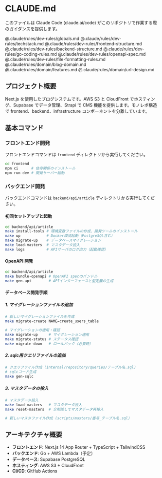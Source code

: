 # CLAUDE.md

このファイルは Claude Code (claude.ai/code) がこのリポジトリで作業する際のガイダンスを提供します。

@.claude/rules/dev-rules/globals.md
@.claude/rules/dev-rules/techstack.md
@.claude/rules/dev-rules/frontend-structure.md
@.claude/rules/dev-rules/backend-structure.md
@.claude/rules/dev-rules/go-coding-rules.md
@.claude/rules/dev-rules/openapi-spec.md
@.claude/rules/dev-rules/file-formatting-rules.md
@.claude/rules/domain/blog-domain.md
@.claude/rules/domain/features.md
@.claude/rules/domain/url-design.md

## プロジェクト概要

Next.js を使用したブログシステムです。AWS S3 と CloudFront でホスティング、Supabase でデータ管理、Strapi で CMS 機能を提供します。モノレポ構造で frontend、backend、infrastructure コンポーネントを分離しています。

## 基本コマンド

### フロントエンド開発

フロントエンドコマンドは `frontend` ディレクトリから実行してください。

```bash
cd frontend
npm ci      # 依存関係のインストール
npm run dev # 開発サーバー起動
```

### バックエンド開発

バックエンドコマンドは `backend/api/article` ディレクトリから実行してください。

#### 初回セットアップと起動

```bash
cd backend/api/article
make install-tools # 環境変数ファイルの作成、開発ツールのインストール
make up            # Docker環境起動（PostgreSQL含む）
make migrate-up    # データベースマイグレーション
make load-masters  # マスタデータ投入
make logs          # APIサーバのログ出力（起動確認）
```

#### OpenAPI 開発

```bash
cd backend/api/article
make bundle-openapi # OpenAPI specのバンドル
make gen-api        # APIインターフェースと型定義の生成
```

#### データベース開発手順

##### 1. マイグレーションファイルの追加

```bash
# 新しいマイグレーションファイルを作成
make migrate-create NAME=create_users_table

# マイグレーションの適用・確認
make migrate-up     # マイグレーション適用
make migrate-status # ステータス確認
make migrate-down   # ロールバック（必要時）
```

##### 2. sqlc用クエリファイルの追加

```bash
# クエリファイル作成 (internal/repository/queries/テーブル名.sql)
# sqlcコード生成
make gen-sqlc
```

##### 3. マスタデータの投入

```bash
# マスタデータ投入
make load-masters   # マスタデータ投入
make reset-masters  # 全削除してマスタデータ再投入

# 新しいマスタファイル作成 (scripts/masters/番号_テーブル名.sql)
```

## アーキテクチャ概要

- **フロントエンド**: Next.js 14 App Router + TypeScript + TailwindCSS
- **バックエンド**: Go + AWS Lambda（予定）
- **データベース**: Supabase PostgreSQL
- **ホスティング**: AWS S3 + CloudFront
- **CI/CD**: GitHub Actions
